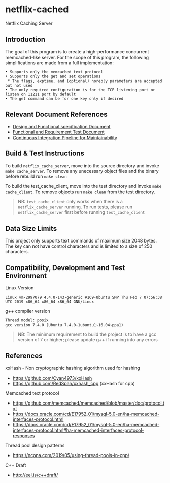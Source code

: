 # netflix-cached
Netflix Caching Server

## Introduction
The goal of this program is to create a high-performance concurrent memcached-like server.
For the scope of this program, the following simplifications are made from a full implementation:
```
• Supports only the memcached text protocol
• Supports only the get and set operations
 * The flags, exptime, and (optional) noreply parameters are accepted but not used
• The only required configuration is for the TCP listening port or listen on 11211 port by default
• The get command can be for one key only if desired
```

## Relevant Document References

* [Design and Functional specification Document](https://docs.google.com/document/d/1-re6c37zJBwAJtJ73bm5GlXK9Eqzm6wE3yluSmz2J2g/edit?usp=sharing)
* [Functional and Requirement Test Document](https://docs.google.com/document/d/1-re6c37zJBwAJtJ73bm5GlXK9Eqzm6wE3yluSmz2J2g/edit?usp=sharing)
* [Continuous Integration Pipeline for Maintainability](https://docs.google.com/document/d/1-re6c37zJBwAJtJ73bm5GlXK9Eqzm6wE3yluSmz2J2g/edit?usp=sharing)


## Build & Test Instructions
To build `netflix_cache_server`, move into the source directory and invoke `make cache_server`. To remove any unecessary object files and the binary before rebuild run `make clean`

To build the test_cache_client, move into the test directory and invoke `make cache_client`. To remove objects run `make clean` from the test directory.

> NB: `test_cache_client` only works when there is a `netflix_cache_server` running. To run tests, please run `netflix_cache_server` first before running `test_cache_client`

## Data Size Limits
This project only supports text commands of maximum size 2048 bytes. The key can not have control characters and is limited to a size of 250 characters.

## Compatibility, Development and Test Environment
Linux Version
```
Linux vm-2997079 4.4.0-143-generic #169-Ubuntu SMP Thu Feb 7 07:56:38 UTC 2019 x86_64 x86_64 x86_64 GNU/Linux
```
g++ compiler version
```
Thread model: posix
gcc version 7.4.0 (Ubuntu 7.4.0-1ubuntu1~16.04~ppa1) 
```

> NB: The minimum requirement to build the project is to have a gcc version of 7 or higher; please update g++ if running into any errors

## References
xxHash - Non cryptographic hashing algorithm used for hashing
* https://github.com/Cyan4973/xxHash
* https://github.com/RedSpah/xxhash_cpp (xxHash for cpp)

Memcached text protocol
* https://github.com/memcached/memcached/blob/master/doc/protocol.txt
* https://docs.oracle.com/cd/E17952_01/mysql-5.0-en/ha-memcached-interfaces-protocol.html
* https://docs.oracle.com/cd/E17952_01/mysql-5.0-en/ha-memcached-interfaces-protocol.html#ha-memcached-interfaces-protocol-responses

Thread pool design patterns
* https://ncona.com/2019/05/using-thread-pools-in-cpp/

C++ Draft
* http://eel.is/c++draft/ 
